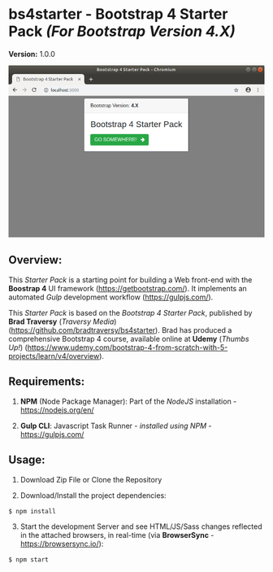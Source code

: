 # **bs4starter** - Bootstrap 4 Starter Pack *(For Bootstrap Version 4.X)*

**Version:** 1.0.0

![Starter Page](bs4-starter.png)

## Overview:
This *Starter Pack* is a starting point for building a Web front-end with the **Boostrap 4** UI framework (https://getbootstrap.com/). It implements an automated *Gulp* development workflow (https://gulpjs.com/).

This *Starter Pack* is based on the *Bootstrap 4 Starter Pack*, published by **Brad Traversy** (*Traversy Media*) (https://github.com/bradtraversy/bs4starter). Brad has produced a comprehensive Bootstrap 4 course, available online at **Udemy** (*Thumbs Up!*) (https://www.udemy.com/bootstrap-4-from-scratch-with-5-projects/learn/v4/overview).

## Requirements:

1. **NPM** (Node Package Manager): Part of the *NodeJS* installation - https://nodejs.org/en/

2. **Gulp CLI**: Javascript Task Runner - *installed using NPM* - https://gulpjs.com/

## Usage:

1. Download Zip File or Clone the Repository

2. Download/Install the project dependencies:
```
$ npm install
```

3. Start the development Server and see HTML/JS/Sass changes reflected in the attached browsers, in real-time (via **BrowserSync** - https://browsersync.io/):
```
$ npm start
```
